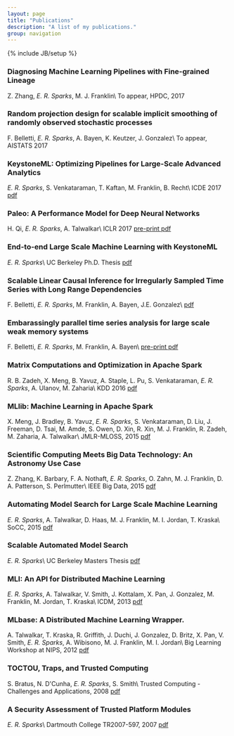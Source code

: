 ```yaml
---
layout: page
title: "Publications"
description: "A list of my publications."
group: navigation
---
```

{% include JB/setup %}

### Diagnosing Machine Learning Pipelines with Fine-grained Lineage
Z. Zhang, *E. R. Sparks*, M. J. Franklin\\
To appear, HPDC, 2017

### Random projection design for scalable implicit smoothing of randomly observed stochastic processes
F. Belletti, *E. R. Sparks*, A. Bayen, K. Keutzer, J. Gonzalez\\
To appear, AISTATS 2017

### KeystoneML: Optimizing Pipelines for Large-Scale Advanced Analytics
*E. R. Sparks*, S. Venkataraman, T. Kaftan, M. Franklin, B. Recht\\
ICDE 2017
<a href="https://amplab.cs.berkeley.edu/wp-content/uploads/2017/01/ICDE_2017_CameraReady_475.pdf">pdf</a>

### Paleo: A Performance Model for Deep Neural Networks
H. Qi, *E. R. Sparks*, A. Talwalkar\\
ICLR 2017
<a href="https://openreview.net/pdf?id=SyVVJ85lg">pre-print pdf</a>

### End-to-end Large Scale Machine Learning with KeystoneML
*E. R. Sparks*\\
UC Berkeley Ph.D. Thesis
<a href="http://www2.eecs.berkeley.edu/Pubs/TechRpts/2016/EECS-2016-200.pdf">pdf</a>

### Scalable Linear Causal Inference for Irregularly Sampled Time Series with Long Range Dependencies
F. Belletti, *E. R. Sparks*, M. Franklin, A. Bayen, J.E. Gonzalez\\
<a href="https://sites.google.com/site/nipsts2016/NIPS_2016_TSW_paper_26.pdf?attredirects=0&d=1">pdf</a>

### Embarassingly parallel time series analysis for large scale weak memory systems
F. Belletti, *E. R. Sparks*, M. Franklin, A. Bayen\\
<a href="https://arxiv.org/abs/1511.06493">pre-print pdf</a>

### Matrix Computations and Optimization in Apache Spark
R. B. Zadeh, X. Meng, B. Yavuz, A. Staple, L. Pu, S. Venkataraman, *E. R. Sparks*, A. Ulanov, M. Zaharia\\
KDD 2016
<a href="https://stanford.edu/~rezab/papers/linalg.pdf">pdf</a>

### MLlib: Machine Learning in Apache Spark
X. Meng, J. Bradley, B. Yavuz, *E. R. Sparks*, S. Venkataraman, D. Liu, J. Freeman, D. Tsai, M. Amde, S. Owen, D. Xin, R. Xin, M. J. Franklin, R. Zadeh, M. Zaharia, A. Talwalkar\\
JMLR-MLOSS, 2015
<a href="http://arxiv.org/pdf/1505.06807v1">pdf</a>
 
### Scientific Computing Meets Big Data Technology: An Astronomy Use Case
Z. Zhang, K. Barbary, F. A. Nothaft, *E. R. Sparks*, O. Zahn, M. J. Franklin, D. A. Patterson, S. Perlmutter\\
IEEE Big Data, 2015
<a href="https://amplab.cs.berkeley.edu/wp-content/uploads/2015/09/Kira-camera-ready.pdf">pdf</a>

### Automating Model Search for Large Scale Machine Learning
*E. R. Sparks*, A. Talwalkar, D. Haas, M. J. Franklin, M. I. Jordan, T. Kraska\\
SoCC, 2015
<a href="https://amplab.cs.berkeley.edu/wp-content/uploads/2015/07/163-sparks.pdf">pdf</a>

### Scalable Automated Model Search
*E. R. Sparks*\\
UC Berkeley Masters Thesis
<a href="http://www2.eecs.berkeley.edu/Pubs/TechRpts/2014/EECS-2014-122.pdf">pdf</a>


### MLI: An API for Distributed Machine Learning
*E. R. Sparks*, A. Talwalkar, V. Smith, J. Kottalam, X. Pan, J. Gonzalez, M. Franklin, M. Jordan, T. Kraska\\
ICDM, 2013
<a href="http://arxiv-web3.library.cornell.edu/pdf/1310.5426v2.pdf">pdf</a>

### MLbase: A Distributed Machine Learning Wrapper. 
A. Talwalkar, T. Kraska, R. Griffith, J. Duchi, J. Gonzalez, D. Britz, X. Pan, V. Smith, *E. R. Sparks*, A. Wibisono, M. J. Franklin, M. I. Jordan\\
Big Learning Workshop at NIPS, 2012
<a href="http://www.cs.berkeley.edu/~ameet/dmx_nips.pdf">pdf</a>


### TOCTOU, Traps, and Trusted Computing
S. Bratus, N. D'Cunha, *E. R. Sparks*, S. Smith\\
Trusted Computing - Challenges and Applications, 2008
<a href="http://www.springerlink.com/index/Y500H3H080128284.pdf">pdf</a>

### A Security Assessment of Trusted Platform Modules
*E. R. Sparks*\\
Dartmouth College TR2007-597, 2007
<a href="http://www.cs.dartmouth.edu/reports/TR2007-597.pdf">pdf</a>

